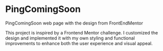 # PingComingSoon
PingComingSoon web page with the design from FrontEndMentor

This project is inspired by a Frontend Mentor challenge. I customized the design and implemented it with my own styling and functional improvements to enhance both the user experience and visual appeal.

